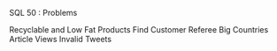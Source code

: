 SQL 50 : Problems

Recyclable and Low Fat Products
Find Customer Referee
Big Countries
Article Views 
Invalid Tweets

